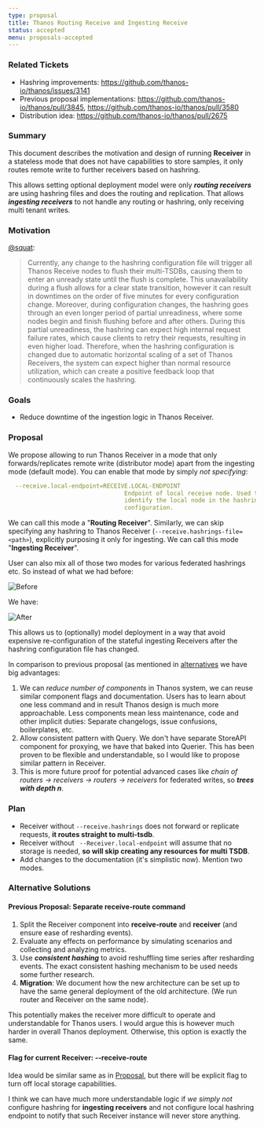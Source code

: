 ```yaml
---
type: proposal
title: Thanos Routing Receive and Ingesting Receive
status: accepted
menu: proposals-accepted
---
```


### Related Tickets

* Hashring improvements: https://github.com/thanos-io/thanos/issues/3141
* Previous proposal implementations: https://github.com/thanos-io/thanos/pull/3845, https://github.com/thanos-io/thanos/pull/3580
* Distribution idea: https://github.com/thanos-io/thanos/pull/2675

### Summary

This document describes the motivation and design of running **Receiver** in a stateless mode that does not have capabilities to store samples, it only routes remote write to further receivers based on hashring.

This allows setting optional deployment model were only ***routing receivers*** are using hashring files and does the routing and replication. That allows ***ingesting receivers*** to not handle any routing or hashring, only receiving multi tenant writes.

### Motivation

[@squat](https://github.com/squat):

> Currently, any change to the hashring configuration file will trigger all Thanos Receive nodes to flush their multi-TSDBs, causing them to enter an unready state until the flush is complete. This unavailability during a flush allows for a clear state transition, however it can result in downtimes on the order of five minutes for every configuration change. Moreover, during configuration changes, the hashring goes through an even longer period of partial unreadiness, where some nodes begin and finish flushing before and after others. During this partial unreadiness, the hashring can expect high internal request failure rates, which cause clients to retry their requests, resulting in even higher load. Therefore, when the hashring configuration is changed due to automatic horizontal scaling of a set of Thanos Receivers, the system can expect higher than normal resource utilization, which can create a positive feedback loop that continuously scales the hashring.

### Goals

* Reduce downtime of the ingestion logic in Thanos Receiver.

### Proposal

We propose allowing to run Thanos Receiver in a mode that only forwards/replicates remote write (distributor mode) apart from the ingesting mode (default mode). You can enable that mode by simply *not specifying*:

```yaml
  --receive.local-endpoint=RECEIVE.LOCAL-ENDPOINT
                                 Endpoint of local receive node. Used to
                                 identify the local node in the hashring
                                 configuration.
```

We can call this mode a "**Routing Receiver**". Similarly, we can skip specifying any hashring to Thanos Receiver (`--receive.hashrings-file=<path>`), explicitly purposing it only for ingesting. We can call this mode "**Ingesting Receiver**".

User can also mix all of those two modes for various federated hashrings etc. So instead of what we had before:

![Before](https://docs.google.com/drawings/d/e/2PACX-1vTfko27YB_3ab7ZL8ODNG5uCcrpqKxhmqaz3lW-yhGN3_oNxkTrqXmwwlcZjaWf3cGgAJIM4CMwwkEV/pub?w=960&h=720)

We have:

![After](https://docs.google.com/drawings/d/e/2PACX-1vTVrtCGjR4iMbrU7Kj6QAn1a1m4fr-kvoQVDAK4lzQ_wWfXfpLLEE9HB948-WHI5ZG6s1iGWt51R593/pub?w=960&h=720)

This allows us to (optionally) model deployment in a way that avoid expensive re-configuration of the stateful ingesting Receivers after the hashring configuration file has changed.

In comparison to previous proposal (as mentioned in [alternatives](#previous-proposal-separate-receive-route-command) we have big advantages:

1. We can *reduce number of components* in Thanos system, we can reuse similar component flags and documentation. Users has to learn about one less command and in result Thanos design is much more approachable. Less components mean less maintenance, code and other implicit duties: Separate changelogs, issue confusions, boilerplates, etc.
2. Allow consistent pattern with Query. We don't have separate StoreAPI component for proxying, we have that baked into Querier. This has been proven to be flexible and understandable, so I would like to propose similar pattern in Receiver.
3. This is more future proof for potential advanced cases like *chain of routers -> receivers -> routers -> receivers* for federated writes, so ***trees with depth n***.

### Plan

* Receiver without `--receive.hashrings` does not forward or replicate requests, **it routes straight to multi-tsdb**.
* Receiver without ` --Receiver.local-endpoint` will assume that no storage is needed, **so will skip creating any resources for multi TSDB**.
* Add changes to the documentation (it's simplistic now). Mention two modes.

### Alternative Solutions

#### Previous Proposal: Separate receive-route command

1. Split the Receiver component into **receive-route** and **receiver** (and ensure ease of resharding events).
2. Evaluate any effects on performance by simulating scenarios and collecting and analyzing metrics.
3. Use ***consistent hashing*** to avoid reshuffling time series after resharding events. The exact consistent hashing mechanism to be used needs some further research.
4. **Migration**: We document how the new architecture can be set up to have the same general deployment of the old architecture. (We run router and Receiver on the same node).

This potentially makes the receiver more difficult to operate and understandable for Thanos users. I would argue this is however much harder in overall Thanos deployment. Otherwise, this option is exactly the same.

#### Flag for current Receiver: --receive-route

Idea would be similar same as in [Proposal](#proposal), but there will be explicit flag to turn off local storage capabilities.

I think we can have much more understandable logic if *we simply not* configure hashring for **ingesting receivers** and not configure local hashring endpoint to notify that such Receiver instance will never store anything.
